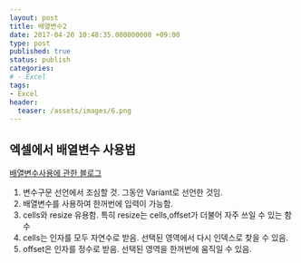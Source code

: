 ```yaml
---
layout: post
title: 배열변수2
date: 2017-04-20 10:48:35.000000000 +09:00
type: post
published: true
status: publish
categories:
# - Excel
tags:
- Excel
header:
  teaser: /assets/images/6.png
---
```

## 엑셀에서 배열변수 사용법
<p><a href="http://link2me.tistory.com/561" target="_blank">배열변수사용에 관한 블로그</a></p>
<p><script src="https://gist.github.com/nck2/198a6bb070bc8b0a831af5a5bca0ecd6.js"></script></p>
<ol>
<li>변수구문 선언에서 조심할 것. 그동안 Variant로 선언한 것임.</li>
<li>배열변수를 사용하여 한꺼번에 입력이 가능함.</li>
<li>cells와 resize 유용함. 특히 resize는 cells,offset가 더불어 자주 쓰일 수 있는 함수</li>
<li>cells는 인자를 모두 자연수로 받음. 선택된 영역에서 다시 인덱스로 찾을 수 있음.</li>
<li>offset은 인자를 정수로 받음. 선택된 영역을 한꺼번에 움직일 수 있음.</li>
</ol>
